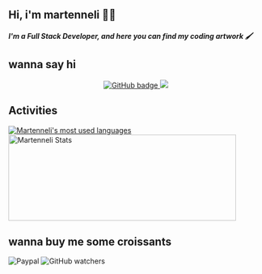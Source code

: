 ## Hi, i'm martenneli 👋🏼

##### I'm a Full Stack Developer, and here you can find my coding artwork 🖌️


## wanna say hi

<p align="center">
  <a href="https://github.com/martenneli?tab=followers">
    <img src="https://img.shields.io/github/followers/martenneli?label=Followers&logo=GitHub&style=for-the-badge" alt="GitHub badge" />
  </a>
  <a href="http://twitter.com/itsmebsimo">
    <img src="https://img.shields.io/twitter/follow/itsmebsimo?label=Twitter&logo=twitter&style=for-the-badge" />
  </a>
</p>

## Activities

<a href="https://github.com/martenneli/">
  <img align="center" src="https://github-readme-stats.vercel.app/api/top-langs/?username=martenneli&layout=compact&theme=omni&hide=html,css" alt="Martenneli's most used languages" />
</a>
<a href="https://github.com/martenneli/">
  <img align="center" height=170 width=450 src="https://github-readme-stats.vercel.app/api?username=martenneli&show_icons=true&theme=omni&count_private=true&include_all_commits=true" alt="Martenneli Stats" />
</a>

## wanna buy me some croissants

<img alt="Paypal" src="https://img.shields.io/badge/Buy%20me%20some%20croissants-005EA6?style=flat&logo=appveyor=paypal&logoColor=fff&link=https://www.paypal.me/Belcheikh/" >
  
<img alt="GitHub watchers" src="https://img.shields.io/github/watchers/martenneli/martenneli?label=Profile%20Views&style=for-the-badge">